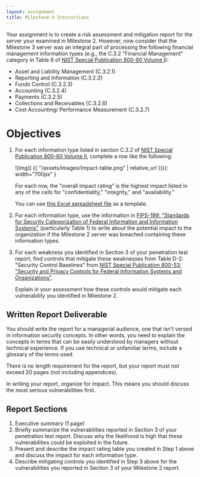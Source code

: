 ```yaml
---
layout: assignment
title: Milestone 4 Instructions
---
```


Your assignment is to create a risk assessment and mitigation report for the server your examined in Milestone 2. However, now consider that the Milestone 3 server was an integral part of processing the following financial management information types (e.g., the C.3.2 "Financial Management" category in Table 6 of [NIST Special Publication 800-60 Volume I](https://nvlpubs.nist.gov/nistpubs/Legacy/SP/nistspecialpublication800-60v1r1.pdf)):

* Asset and Liability Management (C.3.2.1)
* Reporting and Information (C.3.2.2)
* Funds Control (C.3.2.3)
* Accounting (C.3.2.4)
* Payments (C.3.2.5)
* Collections and Receivables (C.3.2.6)
* Cost Accounting/ Performance Measurement (C.3.2.7)

# Objectives 

1. For each information type listed in section C.3.2 of [NIST Special Publication 800-60 Volume II](https://nvlpubs.nist.gov/nistpubs/Legacy/SP/nistspecialpublication800-60v2r1.pdf), complete a row like the following: 

    ![img]( {{ "/assets/images/Impact-table.png" | relative_url }}){: width="700px" }
    
    For each row, the "overall impact rating" is the highest impact listed in any of the cells for "confidentiality," "integrity," and "availability."
    
    You can use [this Excel spreadsheet file](/security-assignments/assets/files/Risk_assessment_table.xlsx) as a template.

2. For each information type, use the information in [FIPS-199: "Standards for Security Categorization of Federal Information and Information Systems"](https://nvlpubs.nist.gov/nistpubs/FIPS/NIST.FIPS.199.pdf) (particularly Table 1) to write about the potential impact to the organization if the Milestone 2 server was breached containing these information types.

3. For each weakness you identified in Section 3 of your penetration test report, find controls that mitigate these weaknesses from Table D-2: "Security Control Baselines" from [NIST Special Publication 800-53: "Security and Privacy Controls for Federal Information Systems and Organizations"](https://nvlpubs.nist.gov/nistpubs/SpecialPublications/NIST.SP.800-53r4.pdf).

    Explain in your assessment how these controls would mitigate each vulnerability you identified in Milestone 2.

## Written Report Deliverable

You should write the report for a managerial audience, one that isn't
versed in information security concepts. In other words, you need to
explain the concepts in terms that can be easily understood by managers
without technical experience. If you use technical or unfamiliar terms,
include a glossary of the terms used.

There is no length requirement for the report, but your report must not
exceed 20 pages (not including appendices).

In writing your report, organize for impact. This means you should
discuss the most serious vulnerabilities first. 

## Report Sections

1. Executive summary (1 page)
2. Briefly summarize the vulnerabilities reported in Section 3 of your penetration test report. Discuss why the likelihood is high that these vulnerabilities could be exploited in the future.
3. Present and describe the impact rating table you created in Step 1 above and discuss the impact for each information type.
4. Describe mitigating controls you identified in Step 3 above for the vulnerabilities you reported in Section 3 of your Milestone 2 report.

